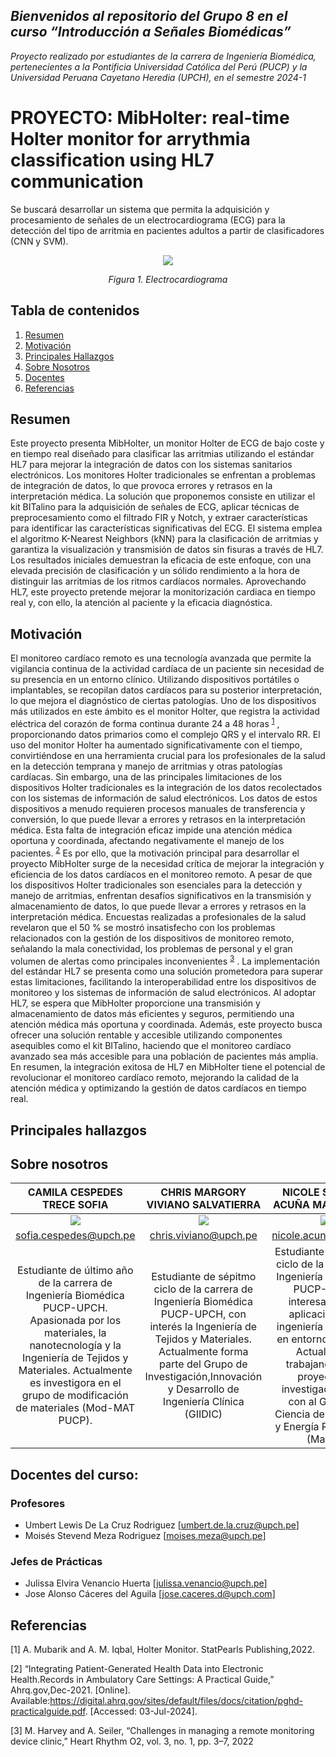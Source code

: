 ## *Bienvenidos al repositorio del Grupo 8 en el curso “Introducción a Señales Biomédicas”*
_Proyecto realizado por estudiantes de la carrera de Ingeniería Biomédica, pertenecientes a la Pontificia Universidad Católica del Perú (PUCP) y la Universidad Peruana Cayetano Heredia (UPCH), en el semestre 2024-1_


# **PROYECTO: MibHolter: real-time Holter monitor for arrythmia classification using HL7 communication**
Se buscará desarrollar un sistema que permita la adquisición y procesamiento de señales de un electrocardiograma (ECG) para la detección del tipo de arritmia en pacientes adultos a partir de clasificadores (CNN y SVM).

<p align="center">  
<image src ="https://github.com/sofiacespedes22/ISB_2024_G8/assets/164541825/b127d17a-f956-476d-9281-47ab93999567"> 
</p>
<p align="center"><i>Figura 1. Electrocardiograma</i></p>

## Tabla de contenidos
1. [Resumen](#intro)
2. [Motivación](#problematica)
3. [Principales Hallazgos](#estado)
4. [Sobre Nosotros](#analisis)
5. [Docentes](#docentes)
6. [Referencias](#referencias)

<a name="intro"></a>
## Resumen
Este proyecto presenta MibHolter, un monitor Holter de ECG de bajo coste y en tiempo real diseñado para clasificar las arritmias utilizando el estándar HL7 para mejorar la integración de datos con los sistemas sanitarios electrónicos. Los monitores Holter tradicionales se enfrentan a problemas de integración de datos, lo que provoca errores y retrasos en la interpretación médica. La solución que proponemos consiste en utilizar el kit BITalino para la adquisición de señales de ECG, aplicar técnicas de preprocesamiento como el filtrado FIR y Notch, y extraer características para identificar las características significativas del ECG. El sistema emplea el algoritmo K-Nearest Neighbors (kNN) para la clasificación de arritmias y garantiza la visualización y transmisión de datos sin fisuras a través de HL7. Los resultados iniciales demuestran la eficacia de este enfoque, con una elevada precisión de clasificación y un sólido rendimiento a la hora de distinguir las arritmias de los ritmos cardíacos normales. Aprovechando HL7, este proyecto pretende mejorar la monitorización cardiaca en tiempo real y, con ello, la atención al paciente y la eficacia diagnóstica.
<a name="problematica"></a>

## Motivación
El monitoreo cardíaco remoto es una tecnología avanzada que permite la vigilancia continua de la actividad cardíaca de un paciente sin necesidad de su presencia en un entorno clínico. Utilizando dispositivos portátiles o implantables, se recopilan datos cardíacos para su posterior interpretación, lo que mejora el diagnóstico de ciertas patologías. Uno de los dispositivos más utilizados en este ámbito es el monitor Holter, que registra la actividad eléctrica del corazón de forma continua durante 24 a 48 horas <sup>[1](https://www.ncbi.nlm.nih.gov/books/NBK538203/)</sup> , proporcionando datos primarios como el complejo QRS y el intervalo RR. El uso del monitor Holter ha aumentado significativamente con el tiempo, convirtiéndose en una herramienta crucial para los profesionales de la salud en la detección temprana y manejo de arritmias y otras patologías cardíacas. 
Sin embargo, una de las principales limitaciones de los dispositivos Holter tradicionales es la integración de los datos recolectados con los sistemas de información de salud  electrónicos. Los datos de estos dispositivos a menudo requieren procesos manuales de transferencia y conversión, lo que puede llevar a errores y retrasos en la interpretación médica. Esta falta de integración eficaz impide una atención 
médica oportuna y coordinada, afectando negativamente el manejo de los pacientes. <sup>[2](https://digital.ahrq.gov/sites/default/files/docs/citation/pghd-practical-guide.pdf)</sup>
Es por ello, que la motivación principal para desarrollar el proyecto MibHolter surge de la necesidad crítica de mejorar la integración y eficiencia de los datos cardíacos en el monitoreo remoto. A pesar de que los dispositivos Holter tradicionales son esenciales para la detección y manejo de arritmias, enfrentan desafíos significativos en la transmisión y almacenamiento de datos, lo que puede llevar a errores y retrasos en la interpretación médica. Encuestas realizadas a profesionales de la salud revelaron que el 50 % se mostró insatisfecho con los problemas relacionados con la gestión de los dispositivos de monitoreo remoto, señalando la mala conectividad, los problemas de personal y el gran volumen de alertas como principales inconvenientes <sup>[3](https://www.sciencedirect.com/science/article/pii/S2666501821002804)</sup> . La implementación del estándar HL7 se presenta como una solución prometedora para superar estas limitaciones, facilitando la interoperabilidad entre los dispositivos de monitoreo y los sistemas de información de salud electrónicos. Al adoptar HL7, se espera que MibHolter proporcione una transmisión y almacenamiento de datos más eficientes y seguros, permitiendo una atención médica más oportuna y coordinada. Además, este proyecto busca ofrecer una solución rentable y accesible utilizando componentes asequibles como el kit BITalino, haciendo que el monitoreo cardíaco avanzado sea más accesible para una población de pacientes más amplia. En resumen, la integración exitosa de HL7 en MibHolter tiene el potencial de revolucionar el monitoreo cardíaco remoto, mejorando la calidad de la atención médica y optimizando la gestión de datos cardíacos en tiempo real.

<a name="estado"></a>
## Principales hallazgos


<a name="analisis"></a>
## Sobre nosotros



|**CAMILA CESPEDES TRECE SOFIA**|**CHRIS MARGORY VIVIANO SALVATIERRA**|**NICOLE STEFANY ACUÑA MALPARTIDA**|**HAROLD ALONSO ALEMÁN RAMIREZ**|
|:-----------------------------:|:-----------------------------------:|:---------------------------------:|:------------------------------:|
|<image src="https://github.com/sofiacespedes22/ISB_2024_G8/assets/164541825/c1777d5e-c6a9-44af-9c63-50191a33c99d"> | <image src="https://github.com/sofiacespedes22/ISB_2024_G8/assets/164541825/2e35eae2-2687-4834-ad24-e1687f64e66e"> | <image src="https://github.com/sofiacespedes22/ISB_2024_G8/assets/164541825/d8213425-cc5d-4177-a49a-a034dad09d43"> | <image src="https://github.com/sofiacespedes22/ISB_2024_G8/assets/164541825/991fdbfd-2dc6-4fe9-be24-f5403c0b02b7"> |
|sofia.cespedes@upch.pe|chris.viviano@upch.pe|nicole.acuna@upch.pe|harold.aleman@upch.pe|
|Estudiante de último año de la carrera de Ingeniería Biomédica PUCP-UPCH. Apasionada por los materiales, la nanotecnología y la Ingeniería de Tejidos y Materiales. Actualmente es investigora en el grupo de modificación de materiales (Mod-MAT PUCP).|Estudiante de sépitmo ciclo de la carrera de Ingeniería Biomédica PUCP-UPCH, con interés la Ingeniería de Tejidos y Materiales. Actualmente forma parte del Grupo de Investigación,Innovación y Desarrollo de Ingeniería Clínica (GIIDIC)| Estudiante de noveno ciclo de la carrera de Ingeniería Biomédica PUCP-UPCH, interesada en la aplicación de la ingeniería biomédica en entornos clínicos. Actualmente trabajando en un proyecto de investigación junto con al Grupo de Ciencia de Materiales y Energía Renovables (MatEr).|Estudiante de la carrera de Ingeniería Biomédica PUCP-UPCH. Actualmente realizando pasantías en el Instituto Nacional del Niño y en simulación médica en la UPCH. Además cuenta con una empresa que se dedica a utilizar tecnología para optimizar procesos agropecuarios. 
<p align="center"></i></p>
</div>

<a name="docentes"></a>
## Docentes del curso:

<a name="profesores"></a>
### Profesores
- Umbert Lewis De La Cruz Rodriguez [umbert.de.la.cruz@upch.pe]
- Moisés Stevend Meza Rodriguez [moises.meza@upch.pe]

<a name="jp"></a>
### Jefes de Prácticas
- Julissa Elvira Venancio Huerta [julissa.venancio@upch.pe]
- Jose Alonso Cáceres del Aguila [jose.caceres.d@upch.com]


<a name="referencias"></a>
## Referencias
[1] A. Mubarik and A. M. Iqbal, Holter Monitor. StatPearls Publishing,2022.

[2] “Integrating Patient-Generated Health Data into Electronic Health.Records in Ambulatory Care Settings: A Practical Guide,” Ahrq.gov,Dec-2021. [Online]. Available:https://digital.ahrq.gov/sites/default/files/docs/citation/pghd-practicalguide.pdf. [Accessed: 03-Jul-2024].

[3] M. Harvey and A. Seiler, “Challenges in managing a remote monitoring device clinic,” Heart Rhythm O2, vol. 3, no. 1, pp. 3–7, 2022

